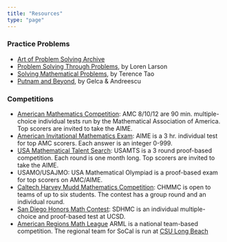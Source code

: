 ```yaml
---
title: "Resources"
type: "page"
---
```


### Practice Problems
- [Art of Problem Solving Archive](https://artofproblemsolving.com/community/c13_contest_collections)
- [Problem Solving Through Problems](https://math.la.asu.edu/~ifulman/spring13/mat194/problem-solving.pdf), by Loren Larson
- [Solving Mathematical Problems](https://raktimchatterjee.files.wordpress.com/2015/09/solving-mathematical-problems-terence-tao.pdf), by Terence Tao
- [Putnam and Beyond](https://mathematicalolympiads.files.wordpress.com/2012/08/putnam-and-beyond.pdf), by Gelca & Andreescu

### Competitions
- [American Mathematics Competition](https://www.maa.org/math-competitions/amc-1012): AMC 8/10/12 are 90 min. multiple-choice individual tests run by the Mathematical Association of America. Top scorers are invited to take the AIME.
- [American Invitational Mathematics Exam](https://www.maa.org/math-competitions/invitational-competitions): AIME is a 3 hr. individual test for top AMC scorers. Each answer is an integer 0-999.
- [USA Mathematical Talent Search](https://usamts.org): USAMTS is a 3 round proof-based competition. Each round is one month long. Top scorers are invited to take the AIME. 
- USAMO/USAJMO: USA Mathematical Olympiad is a proof-based exam for top scorers on AMC/AIME.
- [Caltech Harvey Mudd Mathematics Competition](http://chmmc.caltech.edu): CHMMC is open to teams of up to six students. The contest has a group round and an individual round.
- [San Diego Honors Math Contest](https://www.math.ucsd.edu/honors-math-contest/): SDHMC is an individual multiple-choice and proof-based test at UCSD.
- [American Regions Math League](https://arml.com/ARML/arml_2019/page/index.php) ARML is a national team-based competition. The regional team for SoCal is run at [CSU Long Beach](https://www.csulb.edu/mathematics-statistics/math-day-at-the-beach)
